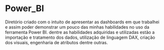 # Power_BI
Diretório criado com o intuito de apresentar as dashboards em que trabalhei e assim poder demonstrar um pouco das minhas habilidades no uso da ferramenta Power BI. dentre as habilidades adquiridas e utilizadas estão a importação e tratamento dos dados, utilização de linguagem DAX, criação dos visuais, engenharia de atributos dentre outras.
